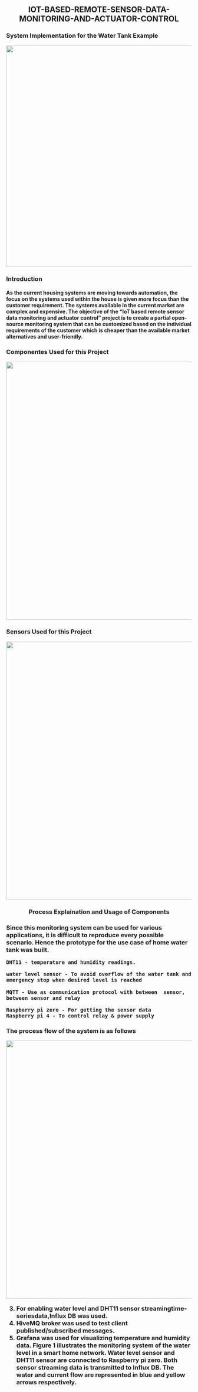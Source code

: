 <h2 align="center"> IOT-BASED-REMOTE-SENSOR-DATA-MONITORING-AND-ACTUATOR-CONTROL</h2>

<h3 align="left">System Implementation for the Water Tank Example
  

<p align="center">
  <img width="600" src="https://user-images.githubusercontent.com/74568334/139572476-985d0a61-1e2c-423e-85cb-359b29437cdc.png">
</p> 

<h3 align="left">Introduction
  
<h4 align="left">As the current housing systems are moving towards automation, the focus on the systems used within the house is given more focus than the customer requirement. The systems available in the current market are complex and expensive. The objective of the “IoT based remote sensor data monitoring and actuator control” project is to create a partial open-source monitoring system that can be customized based on the individual requirements of the customer which is cheaper than the available market alternatives and user-friendly.</h4>
  
 
<h3 align="left">Componentes Used for this Project
  
<p align="center">
  <img width="700" src="https://user-images.githubusercontent.com/74568334/139572612-0775d268-d47c-4a05-85b3-2cf1852a10f6.jpg">
</p>
  
<h3 align="left">Sensors Used for this Project
  
<p align="center">
  <img width="700" src="https://user-images.githubusercontent.com/74568334/139572621-58d85a6d-d550-470b-9b62-968ebccbcfb7.jpg">
</p>
  
<h3 align="center">Process Explaination and Usage of Components

<h3 align="left"> Since this monitoring system can be used for various applications, it is difficult to reproduce every possible scenario. Hence the prototype for the 
use case of home water tank was built.  

  ```
  DHT11 - temperature and humidity readings.
  ```
  ```
  water level sensor - To avoid overflow of the water tank and emergency stop when desired level is reached
  ```
  ```
  MQTT - Use as communication protocol with between  sensor, between sensor and relay
  
  ```
  ```
  Raspberry pi zero - For getting the sensor data
  Raspberry pi 4 - To control relay & power supply
  
  ```
  
 
<h3 align="left"> The process flow of the system is as follows  
  
<p align="center">
  <img width="700" src="https://user-images.githubusercontent.com/74568334/139573044-4166cd12-dad4-45bb-a486-1a7ebd89f7e0.jpg">
</p>
  

3. For enabling water level and DHT11 sensor streamingtime-seriesdata,Influx DB was 
used.
4. HiveMQ broker was used to test client published/subscribed messages.
5. Grafana was used for visualizing temperature and humidity data.
Figure 1 illustrates the monitoring system of the water level in a smart home network. Water 
level sensor and DHT11 sensor are connected to Raspberry pi zero. Both sensor streaming 
data is transmitted to Influx DB. The water and current flow are represented in blue and 
yellow arrows respectively.

  
  
  


